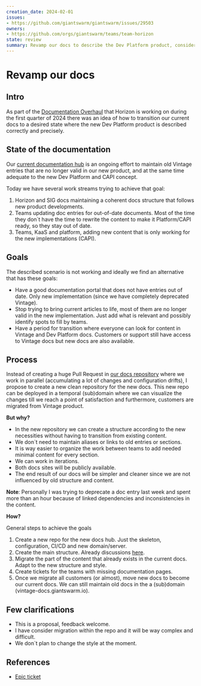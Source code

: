 ```yaml
---
creation_date: 2024-02-01
issues:
- https://github.com/giantswarm/giantswarm/issues/29503
owners:
- https://github.com/orgs/giantswarm/teams/team-horizon
state: review
summary: Revamp our docs to describe the Dev Platform product, considering the new Cluster API (CAPI) architecture. Temporarily create a second domain and create the new content from scratch instead of modifying existing docs. Start with content skeleton and also copy some existing content that can go directly into the new site.
---
```


# Revamp our docs

## Intro

As part of the [Documentation Overhaul](https://github.com/giantswarm/giantswarm/issues/29503) that Horizon is working on during the first quarter of 2024 there was an idea of how to transition our current docs to a desired state where the new Dev Platform product is described correctly and precisely.

## State of the documentation

Our [current documentation hub](https://docs.giantswarm.io) is an ongoing effort to maintain old Vintage entries that are no longer valid in our new product, and at the same time adequate to the new Dev Platform and CAPI concept. 

Today we have several work streams trying to achieve that goal:

1) Horizon and SIG docs maintaining a coherent docs structure that follows new product developments.
2) Teams updating doc entries for out-of-date documents. Most of the time they don`t have the time to rewrite the content to make it Platform/CAPI ready, so they stay out of date.
3) Teams, KaaS and platform, adding new content that is only working for the new implementations (CAPI).

## Goals

The described scenario is not working and ideally we find an alternative that has these goals:

- Have a good documentation portal that does not have entries out of date. Only new implementation (since we have completely deprecated Vintage).
- Stop trying to bring current articles to life, most of them are no longer valid in the new implementation. Just add what is relevant and possibly identify spots to fill by teams.
- Have a period for transition where everyone can look for content in Vintage and Dev Platform docs. Customers or support still have access to Vintage docs but new docs are also available.

## Process

Instead of creating a huge Pull Request in [our docs repository](https://github.com/giantswarm/docs) where we work in parallel (accumulating a lot of changes and configuration drifts), I propose to create a new clean repository for the new docs. This new repo can be deployed in a temporal (sub)domain where we can visualize the changes till we reach a point of satisfaction and furthermore, customers are migrated from Vintage product.

**But why?**

- In the new repository we can create a structure according to the new necessities without having to transition from existing content.
- We don`t need to maintain aliases or links to old entries or sections.
- It is way easier to organize the work between teams to add needed minimal content for every section.
- We can work in iterations.
- Both docs sites will be publicly available.
- The end result of our docs will be simpler and cleaner since we are not influenced by old structure and content.

__Note__: Personally I was trying to deprecate a doc entry last week and spent more than an hour because of linked dependencies and inconsistencies in the content.

**How?**

General steps to achieve the goals

1) Create a new repo for the new docs hub. Just the skeleton, configuration, CI/CD and new domain/server.
2) Create the main structure. Already discussions [here](https://miro.com/app/board/uXjVO2Dh15w=/).
3) Migrate the part of the content that already exists in the current docs. Adapt to the new structure and style.
4) Create tickets for the teams with missing documentation pages.
5) Once we migrate all customers (or almost), move new docs to become our current docs. We can still maintain old docs in the a (sub)domain (vintage-docs.giantswarm.io).

## Few clarifications

- This is a proposal, feedback welcome.
- I have consider migration within the repo and it will be way complex and difficult.
- We don`t plan to change the style at the moment.

## References

- [Epic ticket](https://github.com/giantswarm/giantswarm/issues/29503)
